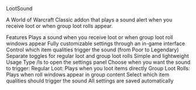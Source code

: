 LootSound

A World of Warcraft Classic addon that plays a sound alert when you receive loot or when group loot rolls appear.

Features
Plays a sound when you receive loot or when group loot roll windows appear
Fully customizable settings through an in-game interface
Control which item qualities trigger the sound (from Poor to Legendary)
Separate toggles for regular loot and group loot rolls
Simple and lightweight
Usage
Type /ls to open the settings panel
Choose when you want the sound to trigger:
Regular Loot: Plays when you loot items directly
Group Loot Rolls: Plays when roll windows appear in group content
Select which item qualities should trigger the sound
All settings are saved automatically